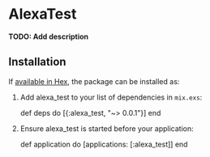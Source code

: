 # AlexaTest

**TODO: Add description**

## Installation

If [available in Hex](https://hex.pm/docs/publish), the package can be installed as:

  1. Add alexa_test to your list of dependencies in `mix.exs`:

        def deps do
          [{:alexa_test, "~> 0.0.1"}]
        end

  2. Ensure alexa_test is started before your application:

        def application do
          [applications: [:alexa_test]]
        end

